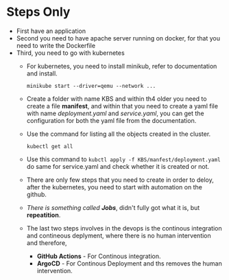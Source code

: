 # Steps Only

- First have an application
- Second you need to have apache server running on docker, for that you need to write the Dockerfile
- Third, you need to go with kubernetes
  - For kubernetes, you need to install minikub, refer to documentation and install.
    ```
    minikube start --driver=qemu --network ...
    ```
  - Create a folder with name KBS and within th4 older you need to create a file **manifest**, and within that you need to create a yaml file with name *deployment.yaml* and *service.yaml*, you can get the configuration for both the yaml file from the documentation.
  - Use the command for listing all the objects created in the cluster.
    ```
    kubectl get all
    ```
  - Use this command to  `kubctl apply -f KBS/manfest/deployment.yaml` do same for service.yaml and check whether it is created or not.

  - There are only few steps that you  need to create in order to deloy, after the kubernetes, you need to start with automation on the github.

  - *There is something called **Jobs***, didn't fully got what it is,  but **repeatition**.

  - The last two steps involves in the devops is the continous integration and contineous deplyment, where there is no human intervention and therefore,
    - **GitHub Actions** - For Continous integration.
    - **ArgoCD** - For Continous Deployment and ths removes the human intervention.


    